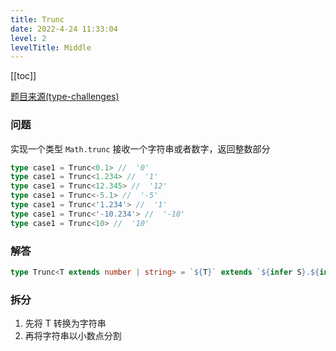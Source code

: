 ```yaml
---
title: Trunc
date: 2022-4-24 11:33:04
level: 2
levelTitle: Middle
---
```


[[toc]]

[题目来源(type-challenges)](https://github.com/type-challenges/type-challenges/blob/main/questions/05153-medium-indexof/README.md)

### 问题

实现一个类型 `Math.trunc` 接收一个字符串或者数字，返回整数部分

```typescript
type case1 = Trunc<0.1> //  '0'
type case1 = Trunc<1.234> //  '1'
type case1 = Trunc<12.345> //  '12'
type case1 = Trunc<-5.1> //  '-5'
type case1 = Trunc<'1.234'> //  '1'
type case1 = Trunc<'-10.234'> //  '-10'
type case1 = Trunc<10> //  '10'
```

### 解答

```typescript
type Trunc<T extends number | string> = `${T}` extends `${infer S}.${infer _}` ? S : `${T}`
```

### 拆分

1. 先将 T 转换为字符串
2. 再将字符串以小数点分割
